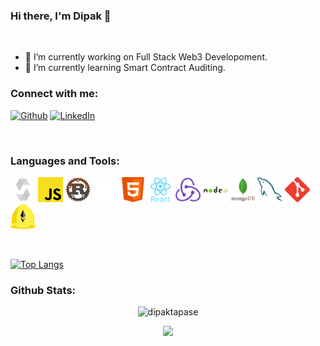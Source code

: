 ### Hi there, I'm Dipak 👋

<br />

- 🔭 I’m currently working on Full Stack Web3 Developoment.
- 🌱 I’m currently learning Smart Contract Auditing.

### Connect with me:

<p>
<a href="https://github.com/dipaktapase" target="_blank"><img alt="Github" src="https://img.shields.io/badge/GitHub-%2312100E.svg?&style=for-the-badge&logo=Github&logoColor=white" /></a>  <a href="https://twitter.com/dipaktapase_eth" target="_blank"> <!-- <img alt="Twitter" src="https://img.shields.io/badge/twitter-%231DA1F2.svg?&style=for-the-badge&logo=twitter&logoColor=white" /> -->  <a href="https://www.linkedin.com/in/dipak-tapase" target="_blank"><img alt="LinkedIn" src="https://img.shields.io/badge/linkedin-%230077B5.svg?&style=for-the-badge&logo=linkedin&logoColor=white" /> </a>

</p>
  
<br />
  
### Languages and Tools:

<!-- [![My Skills](https://skillicons.dev/icons?i=solidity,js,react,redux,html,css,mongodb,mysql,nodejs)]() -->
<p  >
  <img src="https://raw.githubusercontent.com/dipaktapase/dipaktapase/c015ba51eda259830ea4ae5c93db21041becd76a/logo/solidity.svg" alt="solidity" width="40" height="40" />
  <img src="https://raw.githubusercontent.com/dipaktapase/dipaktapase/c015ba51eda259830ea4ae5c93db21041becd76a/logo/javascript.svg" alt="javascript" width="40" height="40"/>
  <img src="/logo/rust-logo.png" alt="rust" width="40" height="40"/>
  <img src="https://raw.githubusercontent.com/dipaktapase/dipaktapase/c015ba51eda259830ea4ae5c93db21041becd76a/logo/etherjs.svg" alt="etherjs" width="40" height="40"/>
  <img src="https://raw.githubusercontent.com/dipaktapase/dipaktapase/c015ba51eda259830ea4ae5c93db21041becd76a/logo/html.svg" alt="html" width="40" height="40"/>
  <img src="https://raw.githubusercontent.com/dipaktapase/dipaktapase/c015ba51eda259830ea4ae5c93db21041becd76a/logo/reactjs.svg" alt="reactjs" width="40" height="40"/>
  <img src="https://raw.githubusercontent.com/dipaktapase/dipaktapase/c015ba51eda259830ea4ae5c93db21041becd76a/logo/redux.svg" alt="redux" width="40" height="40"/>
  <img src="https://raw.githubusercontent.com/dipaktapase/dipaktapase/c015ba51eda259830ea4ae5c93db21041becd76a/logo/nodejs.svg" alt="nodejs" width="40" height="40"/>
  <img src="https://raw.githubusercontent.com/dipaktapase/dipaktapase/c015ba51eda259830ea4ae5c93db21041becd76a/logo/mongodb.svg" alt="mongodb" width="40" height="40"/>
  <img src="https://raw.githubusercontent.com/dipaktapase/dipaktapase/c015ba51eda259830ea4ae5c93db21041becd76a/logo/mysql.svg" alt="mysql" width="40" height="40"/>
  <img src="https://raw.githubusercontent.com/dipaktapase/dipaktapase/c015ba51eda259830ea4ae5c93db21041becd76a/logo/git.svg" alt="git" width="40" height="40"/>
  <img src="/logo/hardhat-logo.png" alt="hardhat" width="40" height="40"/>
</p>

<br />

[![Top Langs](https://github-readme-stats.vercel.app/api/top-langs/?username=dipaktapase&layout=compact)](https://github.com/dipaktapase/github-readme-stats)

### Github Stats:

<p align="center"> <img src="https://github-readme-stats.vercel.app/api?username=dipaktapase&show_icons=true&theme=gotham" alt="dipaktapase" />

<p align="center">
  <a href="https://github.com/dipaktapase">
    <img src="https://komarev.com/ghpvc/?username=dipaktapase&color=blue&style=flat)" />
  </a>
</p>

<!-- **dipaktapase/dipaktapase** is a ✨ _special_ ✨ repository because its `README.md` (this file) appears on your GitHub profile.

Here are some ideas to get you started:

- 🔭 I’m currently working on ...
- 🌱 I’m currently learning ...
- 👯 I’m looking to collaborate on ...
- 🤔 I’m looking for help with ...
- 💬 Ask me about ...
- 📫 How to reach me: ...
- 😄 Pronouns: ...
- ⚡ Fun fact: ...
 -->
